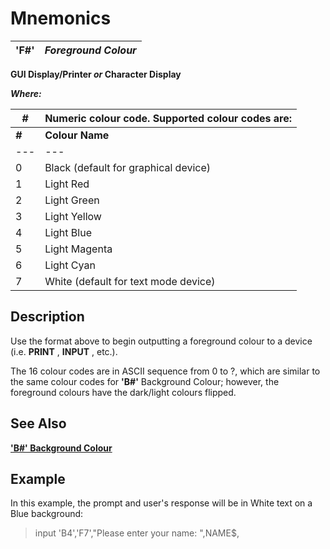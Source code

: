 # Mnemonics 

**'F#'** |  **_Foreground Colour_**  
---|---  
  
**GUI Display/Printer _or_ Character Display**

**_Where:_**

_#_ |  Numeric colour code. Supported colour codes are:  
---|---  
**_#_** |  **Colour Name** |  |  **_#_** |  **Colour Name** |   
---|---|---|---|---|---  
0 |  Black (default for graphical device) |  |  8 |  Dark Gray |   
1 |  Light Red |  |  9 |  Dark Red |   
2 |  Light Green |  |  : |  Dark Green |   
3 |  Light Yellow |  |  ; |  Dark Yellow |   
4 |  Light Blue |  |  < |  Dark Blue |   
5 |  Light Magenta |  |  = |  Dark Magenta |   
6 |  Light Cyan |  |  > |  Dark Cyan |   
7 |  White (default for text mode device) |  |  ? |  Light Gray |   
  
##  Description

Use the format above to begin outputting a foreground colour to a device (i.e. **PRINT** , **INPUT** , etc.).

The 16 colour codes are in ASCII sequence from 0 to ?, which are similar to the same colour codes for **'B#'** Background Colour; however, the foreground colours have the dark/light colours flipped.

## See Also

**['B#' Background Colour](b_.md)**

##  Example

In this example, the prompt and user's response will be in White text on a Blue background:

> input 'B4','F7',"Please enter your name: ",NAME$,
